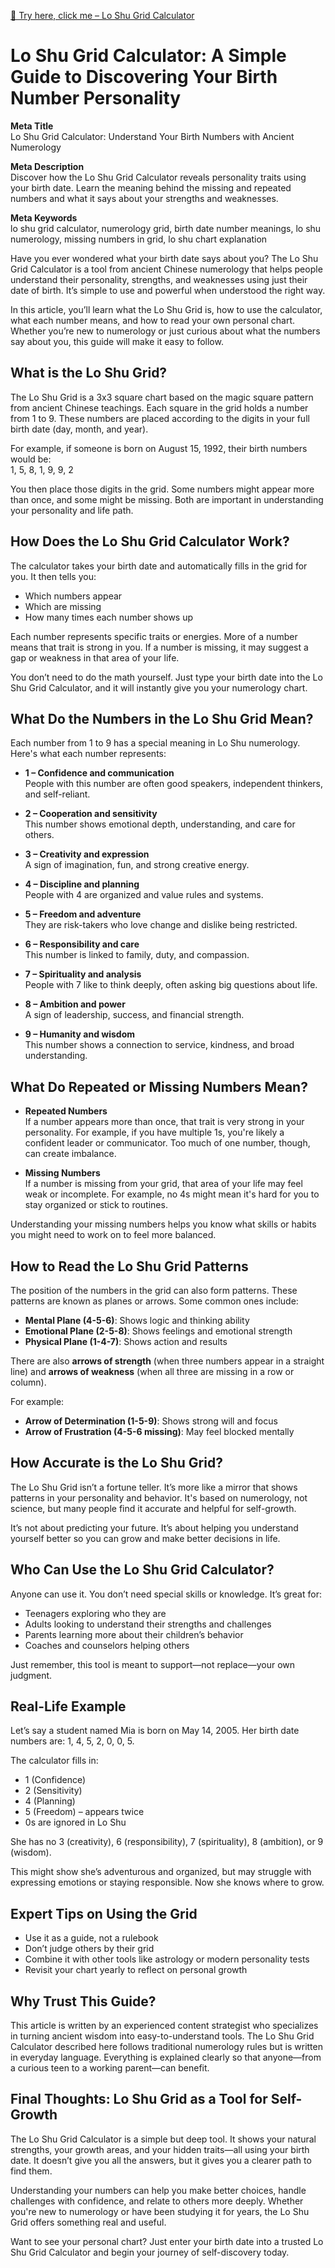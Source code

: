 [🔢 Try here, click me – Lo Shu Grid Calculator](https://loshugridcalculator.mobilenumbernumerologycalculator.pro/)

# Lo Shu Grid Calculator: A Simple Guide to Discovering Your Birth Number Personality

**Meta Title**  
Lo Shu Grid Calculator: Understand Your Birth Numbers with Ancient Numerology

**Meta Description**  
Discover how the Lo Shu Grid Calculator reveals personality traits using your birth date. Learn the meaning behind the missing and repeated numbers and what it says about your strengths and weaknesses.

**Meta Keywords**  
lo shu grid calculator, numerology grid, birth date number meanings, lo shu numerology, missing numbers in grid, lo shu chart explanation

Have you ever wondered what your birth date says about you? The Lo Shu Grid Calculator is a tool from ancient Chinese numerology that helps people understand their personality, strengths, and weaknesses using just their date of birth. It’s simple to use and powerful when understood the right way.

In this article, you’ll learn what the Lo Shu Grid is, how to use the calculator, what each number means, and how to read your own personal chart. Whether you’re new to numerology or just curious about what the numbers say about you, this guide will make it easy to follow.

## What is the Lo Shu Grid?

The Lo Shu Grid is a 3x3 square chart based on the magic square pattern from ancient Chinese teachings. Each square in the grid holds a number from 1 to 9. These numbers are placed according to the digits in your full birth date (day, month, and year).

For example, if someone is born on August 15, 1992, their birth numbers would be:  
1, 5, 8, 1, 9, 9, 2

You then place those digits in the grid. Some numbers might appear more than once, and some might be missing. Both are important in understanding your personality and life path.

## How Does the Lo Shu Grid Calculator Work?

The calculator takes your birth date and automatically fills in the grid for you. It then tells you:  
- Which numbers appear  
- Which are missing  
- How many times each number shows up

Each number represents specific traits or energies. More of a number means that trait is strong in you. If a number is missing, it may suggest a gap or weakness in that area of your life.

You don’t need to do the math yourself. Just type your birth date into the Lo Shu Grid Calculator, and it will instantly give you your numerology chart.

## What Do the Numbers in the Lo Shu Grid Mean?

Each number from 1 to 9 has a special meaning in Lo Shu numerology. Here's what each number represents:

- **1 – Confidence and communication**  
People with this number are often good speakers, independent thinkers, and self-reliant.

- **2 – Cooperation and sensitivity**  
This number shows emotional depth, understanding, and care for others.

- **3 – Creativity and expression**  
A sign of imagination, fun, and strong creative energy.

- **4 – Discipline and planning**  
People with 4 are organized and value rules and systems.

- **5 – Freedom and adventure**  
They are risk-takers who love change and dislike being restricted.

- **6 – Responsibility and care**  
This number is linked to family, duty, and compassion.

- **7 – Spirituality and analysis**  
People with 7 like to think deeply, often asking big questions about life.

- **8 – Ambition and power**  
A sign of leadership, success, and financial strength.

- **9 – Humanity and wisdom**  
This number shows a connection to service, kindness, and broad understanding.

## What Do Repeated or Missing Numbers Mean?

- **Repeated Numbers**  
If a number appears more than once, that trait is very strong in your personality. For example, if you have multiple 1s, you're likely a confident leader or communicator. Too much of one number, though, can create imbalance.

- **Missing Numbers**  
If a number is missing from your grid, that area of your life may feel weak or incomplete. For example, no 4s might mean it's hard for you to stay organized or stick to routines.

Understanding your missing numbers helps you know what skills or habits you might need to work on to feel more balanced.

## How to Read the Lo Shu Grid Patterns

The position of the numbers in the grid can also form patterns. These patterns are known as planes or arrows. Some common ones include:

- **Mental Plane (4-5-6)**: Shows logic and thinking ability  
- **Emotional Plane (2-5-8)**: Shows feelings and emotional strength  
- **Physical Plane (1-4-7)**: Shows action and results

There are also **arrows of strength** (when three numbers appear in a straight line) and **arrows of weakness** (when all three are missing in a row or column).

For example:  
- **Arrow of Determination (1-5-9)**: Shows strong will and focus  
- **Arrow of Frustration (4-5-6 missing)**: May feel blocked mentally

## How Accurate is the Lo Shu Grid?

The Lo Shu Grid isn’t a fortune teller. It’s more like a mirror that shows patterns in your personality and behavior. It's based on numerology, not science, but many people find it accurate and helpful for self-growth.

It’s not about predicting your future. It’s about helping you understand yourself better so you can grow and make better decisions in life.

## Who Can Use the Lo Shu Grid Calculator?

Anyone can use it. You don’t need special skills or knowledge. It’s great for:

- Teenagers exploring who they are  
- Adults looking to understand their strengths and challenges  
- Parents learning more about their children’s behavior  
- Coaches and counselors helping others

Just remember, this tool is meant to support—not replace—your own judgment.

## Real-Life Example

Let’s say a student named Mia is born on May 14, 2005. Her birth date numbers are: 1, 4, 5, 2, 0, 0, 5.

The calculator fills in:  
- 1 (Confidence)  
- 2 (Sensitivity)  
- 4 (Planning)  
- 5 (Freedom) – appears twice  
- 0s are ignored in Lo Shu

She has no 3 (creativity), 6 (responsibility), 7 (spirituality), 8 (ambition), or 9 (wisdom).

This might show she’s adventurous and organized, but may struggle with expressing emotions or staying responsible. Now she knows where to grow.

## Expert Tips on Using the Grid

- Use it as a guide, not a rulebook  
- Don’t judge others by their grid  
- Combine it with other tools like astrology or modern personality tests  
- Revisit your chart yearly to reflect on personal growth

## Why Trust This Guide?

This article is written by an experienced content strategist who specializes in turning ancient wisdom into easy-to-understand tools. The Lo Shu Grid Calculator described here follows traditional numerology rules but is written in everyday language. Everything is explained clearly so that anyone—from a curious teen to a working parent—can benefit.

## Final Thoughts: Lo Shu Grid as a Tool for Self-Growth

The Lo Shu Grid Calculator is a simple but deep tool. It shows your natural strengths, your growth areas, and your hidden traits—all using your birth date. It doesn’t give you all the answers, but it gives you a clearer path to find them.

Understanding your numbers can help you make better choices, handle challenges with confidence, and relate to others more deeply. Whether you're new to numerology or have been studying it for years, the Lo Shu Grid offers something real and useful.

Want to see your personal chart? Just enter your birth date into a trusted Lo Shu Grid Calculator and begin your journey of self-discovery today.
